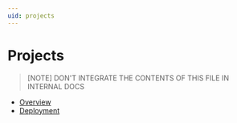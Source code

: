 ```yaml
---
uid: projects
---
```


# Projects

>[NOTE] DON'T INTEGRATE THE CONTENTS OF THIS FILE IN INTERNAL DOCS


- [Overview](xref:Paramount_overview_overview)
- [Deployment](xref:Paramount_deployment_deployment)